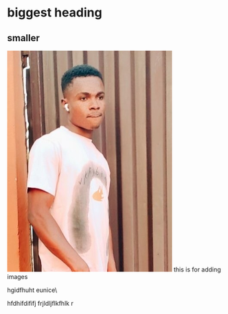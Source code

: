 # biggest heading
## smaller 

![demo text](https://github.com/Eunigirl/demo/blob/main/save%20trust.jpg) this is for adding images

hgidfhuht eunice\

hfdhifdififj
    frjldljflkfhlk
r